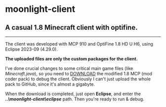 # moonlight-client
## A casual 1.8 Minecraft client with optifine.
---
The client was developed with MCP 910 and OptiFine 1.8 HD U H6, using Eclipse 2023-09 (4.29.0).

**The uploaded files are only the custom packages for the client.**

I've done crucial changes to some critical main game files (like *Minecraft.java*), so you need to [DOWNLOAD](https://vb2007.hu/extended-cdn/rest-in-peace-intent/moonlight-client.zip) the modified 1.8 MCP (mod coder pack) to debug the client.
Obviously I can't just upload the whole pack to GitHub, since it's almost a gigabyte.

When the download is completed, just open **Eclipse**, and enter the ***..\moonlight-client\eclipse*** path.
Then you're ready to run & debug.
